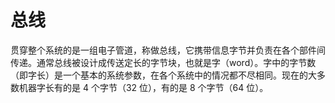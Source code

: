# 总线

贯穿整个系统的是一组电子管道，称做总线，它携带信息字节并负责在各个部件间传递。通常总线被设计成传送定长的字节块，也就是字（word）。字中的字节数（即字长）是一个基本的系统参数，在各个系统中的情况都不尽相同。现在的大多数机器字长有的是 4 个字节（32 位），有的是 8 个字节（64 位）。
